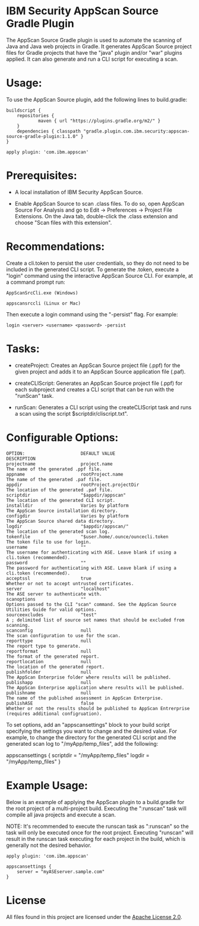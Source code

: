 # IBM Security AppScan Source Gradle Plugin

The AppScan Source Gradle plugin is used to automate the scanning of Java and Java web projects in Gradle.  It generates AppScan Source project files for Gradle projects that have the "java" plugin and/or "war" plugins applied.  It can also generate and run a CLI script for executing a scan.

# Usage:

To use the AppScan Source plugin, add the following lines to build.gradle:

	buildscript {
		repositories {
	    		maven { url "https://plugins.gradle.org/m2/" }
	  	}
	  	dependencies { classpath "gradle.plugin.com.ibm.security:appscan-source-gradle-plugin:1.1.0" }
	}

	apply plugin: 'com.ibm.appscan'

# Prerequisites:

- A local installation of IBM Security AppScan Source.

-  Enable AppScan Source to scan .class files.  To do so, open AppScan Source For Analysis and go to Edit -> Preferences -> Project File Extensions.  On the Java tab, double-click the .class extension and choose "Scan files with this extension".
	
# Recommendations:

Create a cli.token to persist the user credentials, so they do not need to be included in the generated CLI script.  To generate the .token, execute a "login" command using the interactive AppScan Source CLI.  For example, at a command prompt run:


	AppScanSrcCli.exe (Windows)

	appscansrccli (Linux or Mac)


Then execute a login command using the "-persist" flag.  For example:

	login <server> <username> <password> -persist

# Tasks:

- createProject:
	Creates an AppScan Source project file (.ppf) for the given project and adds it to an AppScan Source application file (.paf).

- createCLIScript:
	Generates an AppScan Source project file (.ppf) for each subproject and creates a CLI script that can be run with the "runScan" task.

- runScan:
	Generates a CLI script using the createCLIScript task and runs a scan using the script $scriptdir/cliscript.txt".

# Configurable Options:

	OPTION:						DEFAULT VALUE									DESCRIPTION
	projectname					project.name									The name of the generated .ppf file.
	appname						rootProject.name								The name of the generated .paf file.
	appdir						rootProject.projectDir							The location of the generated .paf file.
	scriptdir					"$appdir/appscan"								The location of the generated CLI script.
	installdir					Varies by platform								The AppScan Source installation directory.
	configdir					Varies by platform								The AppScan Source shared data directory.
	logdir						"$appdir/appscan/"								The location of the generated scan log.
	tokenfile					"$user.home/.ounce/ouncecli.token				The token file to use for login.
	username					""												The username for authenticating with ASE. Leave blank if using a cli.token (recommended).
	password					""												The password for authenticating with ASE. Leave blank if using a cli.token (recommended).
	acceptssl					true											Whether or not to accept untrusted certificates.
	server						"localhost"										The ASE server to authenticate with.
	scanoptions					""												Options passed to the CLI "scan" command. See the AppScan Source Utilities Guide for valid options.
	sourceexcludes				"test"											A ; delimited list of source set names that should be excluded from scanning.
	scanconfig					null											The scan configuration to use for the scan.
	reporttype					null											The report type to generate.
	reportformat				null											The format of the generated report.
	reportlocation				null											The location of the generated report.
	publishfolder				null											The AppScan Enterprise folder where results will be published.
	publishapp					null											The AppScan Enterprise application where results will be published.
	publishname					null											The name of the published assessment in AppScan Enterprise.
	publishASE					false											Whether or not the results should be published to AppScan Entrerprise (requires additional configruation).

To set options, add an "appscansettings" block to your build script specifying the settings you want to change and the desired value.  For example, to change the directory for the generated CLI script and the generated scan log to "/myApp/temp_files", add the following:

appscansettings {
	scriptdir = "/myApp/temp_files"
	logdir = "/myApp/temp_files"
}

# Example Usage:

Below is an example of applying the AppScan plugin to a build.gradle for the root project of a multi-project build.  Executing the ":runscan" task will compile all java projects and execute a scan.

NOTE: It's recommended to execute the runscan task as ":runscan" so the task will only be executed once for the root project.  Executing "runscan" will result in the runscan task executing for each project in the build, which is generally not the desired behavior.

	apply plugin: 'com.ibm.appscan'

	appscansettings {
		server = "myASEserver.sample.com"
	}

# License

All files found in this project are licensed under the [Apache License 2.0](LICENSE).

